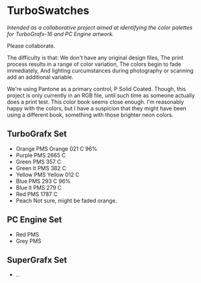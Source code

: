 # TurboSwatches
_Intended as a collaborative project aimed at identifying the color palettes for TurboGrafx-16 and PC Engine artwork._

Please collaborate.

The difficulty is that: We don't have any original design files, The print process results in a range of color variation, The colors begin to fade immediately, And lighting curcumstances during photography or scanning add an additional variable.

We're using Pantone as a primary control, P Solid Coated. Though, this project is only currently in an RGB file, until such time as someone actually does a print test.
This color book seems close enough. I'm reasonably happy with the colors, but I have a suspicion that they might have been using a different book, something with those brighter neon colors.

## TurboGrafx Set
* Orange   PMS Orange 021 C 96%
* Purple   PMS 2665 C
* Green    PMS 357 C
* Green lt PMS 382 C
* Yellow   PMS Yellow 012 C
* Blue     PMS 293 C 96%
* Blue lt  PMS 279 C
* Red      PMS 1787 C
* Peach    Not sure, might be faded orange.

## PC Engine Set
* Red      PMS
* Grey     PMS

## SuperGrafx Set
* ..
